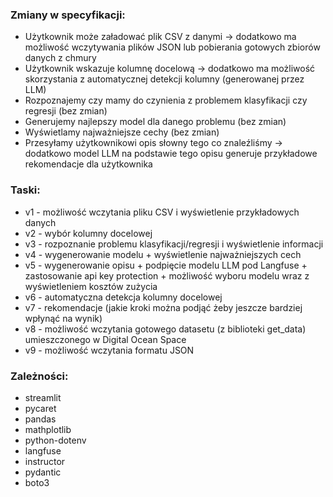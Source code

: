 ### Zmiany w specyfikacji:
* Użytkownik może załadować plik CSV z danymi -> dodatkowo ma możliwość wczytywania plików JSON lub pobierania gotowych zbiorów danych z chmury
* Użytkownik wskazuje kolumnę docelową -> dodatkowo ma możliwość skorzystania z automatycznej detekcji kolumny (generowanej przez LLM)
* Rozpoznajemy czy mamy do czynienia z problemem klasyfikacji czy regresji (bez zmian)
* Generujemy najlepszy model dla danego problemu (bez zmian)
* Wyświetlamy najważniejsze cechy (bez zmian)
* Przesyłamy użytkownikowi opis słowny tego co znaleźliśmy -> dodatkowo model LLM na podstawie tego opisu generuje przykładowe rekomendacje dla użytkownika

### Taski:
* v1 - możliwość wczytania pliku CSV i wyświetlenie przykładowych danych
* v2 - wybór kolumny docelowej
* v3 - rozpoznanie problemu klasyfikacji/regresji i wyświetlenie informacji
* v4 - wygenerowanie modelu + wyświetlenie najważniejszych cech
* v5 - wygenerowanie opisu + podpięcie modelu LLM pod Langfuse + zastosowanie api key protection + możliwość wyboru modelu wraz z wyświetleniem kosztów zużycia
* v6 - automatyczna detekcja kolumny docelowej
* v7 - rekomendacje (jakie kroki można podjąć żeby jeszcze bardziej wpłynąć na wynik)
* v8 - możliwość wczytania gotowego datasetu (z biblioteki get_data) umieszczonego w Digital Ocean Space
* v9 - możliwość wczytania formatu JSON

### Zależności:
* streamlit
* pycaret
* pandas
* mathplotlib
* python-dotenv
* langfuse
* instructor
* pydantic
* boto3